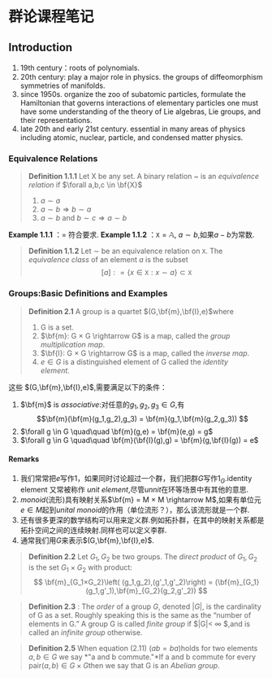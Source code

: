 # 群论课程笔记

## Introduction

1. 19th century：roots of polynomials.
2. 20th century: play a major role in physics.  the groups of diffeomorphism symmetries of manifolds.
3. since 1950s.  organize the zoo of subatomic particles,  formulate the Hamiltonian that governs interactions of elementary particles one must have some understanding of the theory of Lie algebras, Lie groups, and their representations.
4. late 20th and early 21st century.  essential in many areas of physics including atomic, nuclear, particle, and condensed matter physics.

### Equivalence Relations

> **Definition 1.1.1** Let X be any set. A binary relation ~ is an *equivalence relation* if $\forall a,b,c \in \bf{X}$
>
> 1. $a\sim a$
> 2. $a\sim b \Rightarrow b\sim a$
> 3. $a\sim b$ and $b\sim c \Rightarrow a\sim b$

**Example 1.1.1** ：$=$ 符合要求.
**Example 1.1.2** ：$\mathtt X = \mathbb A$, $a \sim b$,如果$a-b$为常数.

>**Definition 1.1.2** Let $\sim$ be an equivalence relation on $\mathtt X$. The *equivalence class* of an element $a$ is the subset 
>$$ [a]: =\{x \in \mathtt X: x\sim a\} \subset \mathtt X$$ 

### Groups:Basic Definitions and Examples

>**Definition 2.1** A group is a quartet $(G,\bf{m},\bf{I},e)$where
>1. G is a set.
>2. $\bf{m}: G × G \rightarrow G$ is a map, called the *group multiplication map*.
>3. $\bf{I}: G × G \rightarrow G$  is a map, called the *inverse map*.
>4. $e \in G$ is a distinguished element of G called the $identity \quad element$.

这些 $(G,\bf{m},\bf{I},e)$,需要满足以下的条件：
1. $\bf{m}$ is *associative*:对任意的$g_1,g_2,g_3 \in G$,有
   $$\bf{m}(\bf{m}(g_1,g_2),g_3) = \bf{m}(g_1,\bf{m}(g_2,g_3)) $$
2. $\forall g \in G \quad\quad \bf{m}(g,e) = \bf{m}(e,g) = g$
3. $\forall g \in G \quad\quad \bf{m}(\bf{I}(g),g) = \bf{m}(g,\bf{I}(g)) = e$
   
#### Remarks
1. 我们常常把$e$写作1，如果同时讨论超过一个群，我们把群$G$写作$1_G$.identity element 又常被称作 *unit element*,尽管*unnit*在环等场景中有其他的意思.
2. *monoid*(流形)具有映射关系$\bf{m} = M × M \rightarrow M$,如果有单位元$e \in M$起到*unital monoid*的作用（单位流形？），那么该流形就是一个群.
3. 还有很多更深的数学结构可以用来定义群.例如拓扑群，在其中的映射关系都是拓扑空间之间的连续映射.同样也可以定义李群.
4. 通常我们用$G$来表示$(G,\bf{m},\bf{I},e)$. 

>**Definition 2.2** Let $G_1,G_2$ be two groups. The *direct product* of $G_1,G_2$ is the set $G_1 × G_2$ with product:
>$$ \bf{m}_{G_1×G_2}\left( (g_1,g_2),(g'_1,g'_2)\right) = (\bf{m}_{G_1} (g_1,g'_1),\bf{m}_{G_2}(g_2,g'_2)) $$

>**Definition 2.3** : The *order* of a group $G$, denoted $|G|$, is the cardinality of G as a set. Roughly speaking this is the same as the “number of elements in G.” A group G is called *finite group* if $|G|< ∞ $,and is called an *infinite group* otherwise.

>**Definition 2.5** When equation (2.11) $(ab = ba)$holds for two elements $a,b \in G$ we say *"a and b commute."*If a and b commute for every pair$(a,b)\in G ×G$then we say that G is an *Abelian group*.

